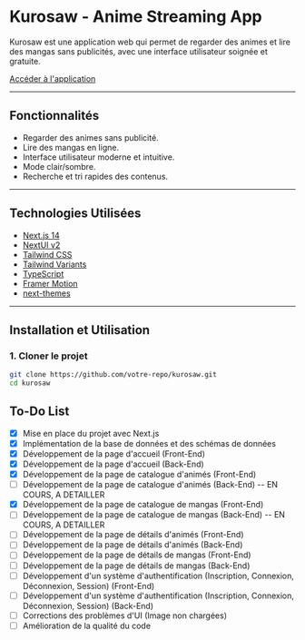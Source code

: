 # Kurosaw - Anime Streaming App

Kurosaw est une application web qui permet de regarder des animes et lire des mangas sans publicités, avec une interface utilisateur soignée et gratuite.

[Accéder à l'application](https://githubbox.com/nextui-org/next-app-template)

---

## Fonctionnalités

- Regarder des animes sans publicité.
- Lire des mangas en ligne.
- Interface utilisateur moderne et intuitive.
- Mode clair/sombre.
- Recherche et tri rapides des contenus.

---

## Technologies Utilisées

- [Next.js 14](https://nextjs.org/docs/getting-started)
- [NextUI v2](https://nextui.org/)
- [Tailwind CSS](https://tailwindcss.com/)
- [Tailwind Variants](https://tailwind-variants.org)
- [TypeScript](https://www.typescriptlang.org/)
- [Framer Motion](https://www.framer.com/motion/)
- [next-themes](https://github.com/pacocoursey/next-themes)

---

## Installation et Utilisation

### 1. Cloner le projet

```bash
git clone https://github.com/votre-repo/kurosaw.git
cd kurosaw
```

## To-Do List

- [x] Mise en place du projet avec Next.js
- [x] Implémentation de la base de données et des schémas de données
- [x] Développement de la page d'accueil (Front-End)
- [x] Développement de la page d'accueil (Back-End)
- [x] Développement de la page de catalogue d'animés (Front-End)
- [ ] Développement de la page de catalogue d'animés (Back-End) -- EN COURS, A DETAILLER
- [x] Développement de la page de catalogue de mangas (Front-End)
- [ ] Développement de la page de catalogue de mangas (Back-End) -- EN COURS, A DETAILLER
- [ ] Développement de la page de détails d'animés (Front-End)
- [ ] Développement de la page de détails d'animés (Back-End)
- [ ] Développement de la page de détails de mangas (Front-End)
- [ ] Développement de la page de détails de mangas (Back-End)
- [ ] Développement d'un système d'authentification (Inscription, Connexion, Déconnexion, Session) (Front-End)
- [ ] Développement d'un système d'authentification (Inscription, Connexion, Déconnexion, Session) (Back-End)
- [ ] Corrections des problèmes d'UI (Image non chargées)
- [ ] Amélioration de la qualité du code